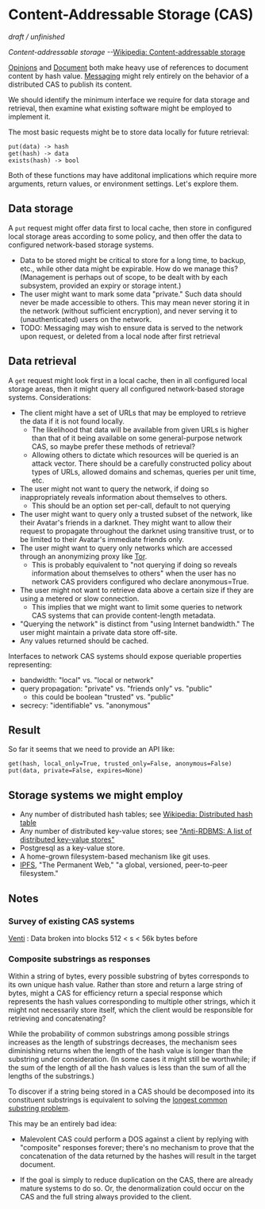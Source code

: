 # Content-Addressable Storage (CAS)

_draft / unfinished_

*Content-addressable storage* --[Wikipedia: Content-addressable storage][]

[Opinions][] and [Document][] both make heavy use of references to document content by hash value. [Messaging][] might rely entirely on the behavior of a distributed CAS to publish its content.

We should identify the minimum interface we require for data storage and retrieval, then examine what existing software might be employed to implement it.

The most basic requests might be to store data locally for future retrieval:

    put(data) -> hash
    get(hash) -> data
    exists(hash) -> bool

Both of these functions may have additonal implications which require more arguments, return values, or environment settings. Let's explore them.

## Data storage

A `put` request might offer data first to local cache, then store in configured local storage areas according to some policy, and then offer the data to configured network-based storage systems.

- Data to be stored might be critical to store for a long time, to backup, etc., while other data might be expirable. How do we manage this? (Management is perhaps out of scope, to be dealt with by each subsystem, provided an expiry or storage intent.)
- The user might want to mark some data "private." Such data should never be made accessible to others. This may mean never storing it in the network (without sufficient encryption), and never serving it to (unauthenticated) users on the network.
- TODO: Messaging may wish to ensure data is served to the network upon request, or deleted from a local node after first retrieval

## Data retrieval

A `get` request might look first in a local cache, then in all configured local storage areas, then it might query all configured network-based storage systems. Considerations:

- The client might have a set of URLs that may be employed to retrieve the data if it is not found locally.
    - The likelihood that data will be available from given URLs is higher than that of it being available on some general-purpose network CAS, so maybe prefer these methods of retrieval?
    - Allowing others to dictate which resources will be queried is an attack vector. There should be a carefully constructed policy about types of URLs, allowed domains and schemas, queries per unit time, etc.
- The user might not want to query the network, if doing so inappropriately reveals information about themselves to others.
    - This should be an option set per-call, default to not querying
- The user might want to query only a trusted subset of the network, like their Avatar's friends in a darknet. They might want to allow their request to propagate throughout the darknet using transitive trust, or to be limited to their Avatar's immediate friends only.
- The user might want to query only networks which are accessed through an anonymizing proxy like [Tor][].
    - This is probably equivalent to "not querying if doing so reveals information about themselves to others" when the user has no network CAS providers configured who declare anonymous=True.
- The user might not want to retrieve data above a certain size if they are using a metered or slow connection.
    - This implies that we might want to limit some queries to network CAS systems that can provide content-length metadata.
- "Querying the network" is distinct from "using Internet bandwidth." The user might maintain a private data store off-site.
- Any values returned should be cached.

Interfaces to network CAS systems should expose queriable properties representing:

- bandwidth: "local" vs. "local or network"
- query propagation: "private" vs. "friends only" vs. "public"
    - this could be boolean "trusted" vs. "public"
- secrecy: "identifiable" vs. "anonymous"

## Result

So far it seems that we need to provide an API like:

    get(hash, local_only=True, trusted_only=False, anonymous=False)
    put(data, private=False, expires=None)

## Storage systems we might employ

- Any number of distributed hash tables; see [Wikipedia: Distributed hash table][]
- Any number of distributed key-value stores; see ["Anti-RDBMS: A list of distributed key-value stores"][Jones 09]
- Postgresql as a key-value store.
- A home-grown filesystem-based mechanism like git uses.
- [IPFS][], "The Permanent Web," "a global, versioned, peer-to-peer filesystem."

## Notes

### Survey of existing CAS systems

[Venti][]
: Data broken into blocks 512 < s < 56k bytes before 

### Composite substrings as responses

Within a string of bytes, every possible substring of bytes corresponds to its own unique hash value. Rather than store and return a large string of bytes, might a CAS for efficiency return a special response which represents the hash values corresponding to multiple other strings, which it might not necessarily store itself, which the client would be responsible for retrieving and concatenating? 

While the probability of common substrings among possible strings increases as the length of substrings decreases, the mechanism sees diminishing returns when the length of the hash value is longer than the substring under consideration. (In some cases it might still be worthwhile; if the sum of the length of all the hash values is less than the sum of all the lengths of the substrings.)

To discover if a string being stored in a CAS should be decomposed into its constituent substrings is equivalent to solving the [longest common substring problem][].

This may be an entirely bad idea:

- Malevolent CAS could perform a DOS against a client by replying with "composite" responses forever; there's no mechanism to prove that the concatenation of the data returned by the hashes will result in the target document.

- If the goal is simply to reduce duplication on the CAS, there are already mature systems to do so. Or, the denormalization could occur on the CAS and the full string always provided to the client.

[longest common substring problem]: http://en.wikipedia.org/wiki/Longest_common_substring_problem
[TOR]: https://www.torproject.org/
[Opinions]: /datagrok/opinions
[Document]: /datagrok/dialogue/blob/master/spec/document-v01.md
[Messaging]: /datagrok/dialogue/blob/master/messaging.md
[IPFS]: http://ipfs.io
[Jones 09]: http://www.metabrew.com/article/anti-rdbms-a-list-of-distributed-key-value-stores
[Wikipedia: Distributed hash table]: http://en.wikipedia.org/wiki/Distributed_hash_table
[Wikipedia: Content-addressable storage]: http://en.wikipedia.org/w/index.php?title=Content-addressable_storage
[Venti]: http://en.wikipedia.org/wiki/Venti
[Named Data Networking]: http://named-data.net/publications/van-ccn-bremen-description/
